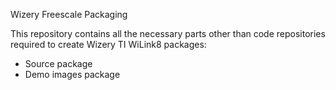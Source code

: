 Wizery Freescale Packaging

This repository contains all the necessary parts other than code repositories required
to create Wizery TI WiLink8 packages:

- Source package
- Demo images package


 
